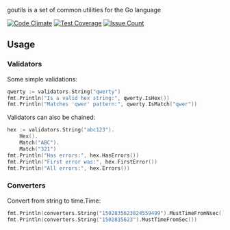 goutils is a set of common utilities for the Go language

[![Code Climate](https://codeclimate.com/github/palsivertsen/goutils/badges/gpa.svg)](https://codeclimate.com/github/palsivertsen/goutils)
[![Test Coverage](https://codeclimate.com/github/palsivertsen/goutils/badges/coverage.svg)](https://codeclimate.com/github/palsivertsen/goutils/coverage)
[![Issue Count](https://codeclimate.com/github/palsivertsen/goutils/badges/issue_count.svg)](https://codeclimate.com/github/palsivertsen/goutils)

## Usage
### Validators
Some simple validations:
```go
qwerty := validators.String("qwerty")
fmt.Println("Is a valid hex string:", qwerty.IsHex())
fmt.Println("Matches 'qwer' pattern:", qwerty.IsMatch("qwer"))
```
Validators can also be chained:
```go
hex := validators.String("abc123").
	Hex().
	Match("ABC").
	Match("321")
fmt.Println("Has errors:", hex.HasErrors())
fmt.Println("First error was:", hex.FirstError())
fmt.Println("All errors:", hex.Errors())
```
### Converters
Convert from string to time.Time:
```go
fmt.Println(converters.String("1502835623824559499").MustTimeFromNsec())
fmt.Println(converters.String("1502835623").MustTimeFromSec())
```
